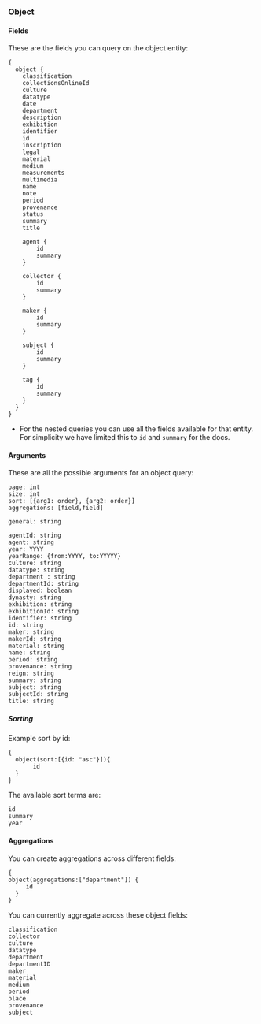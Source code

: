 
### Object

#### Fields
These are the fields you can query on the object entity:

```
{
  object {
    classification
    collectionsOnlineId
    culture 
    datatype
    date 
    department 
    description 
    exhibition
    identifier
    id
    inscription 
    legal 
    material 
    medium 
    measurements
    multimedia 
    name 
    note 
    period 
    provenance 
    status
    summary
    title

    agent {
        id
        summary
    }

    collector {
        id
        summary
    }

    maker {
        id
        summary
    }

    subject {
        id
        summary
    }

    tag {
        id
        summary
    }
  }
}

```
* For the nested queries you can use all the fields available for that entity. For simplicity we have limited this to `id` and `summary` for the docs.

#### Arguments
These are all the possible arguments for an object query:
```
page: int
size: int
sort: [{arg1: order}, {arg2: order}] 
aggregations: [field,field]

general: string

agentId: string
agent: string
year: YYYY
yearRange: {from:YYYY, to:YYYYY}
culture: string
datatype: string
department : string
departmentId: string
displayed: boolean
dynasty: string
exhibition: string
exhibitionId: string
identifier: string
id: string
maker: string
makerId: string
material: string
name: string
period: string
provenance: string
reign: string
summary: string
subject: string
subjectId: string
title: string
```

##### Sorting
Example sort by id:
```
{
  object(sort:[{id: "asc"}]){
       id
  }
}
```
The available sort terms are:
```
id
summary
year
```

#### Aggregations
You can create aggregations across different fields: 
```
{
object(aggregations:["department"]) {
     id    
  }
}
```
You can currently aggregate across these object fields:
```
classification
collector
culture
datatype
department
departmentID
maker
material
medium
period
place
provenance
subject
```
